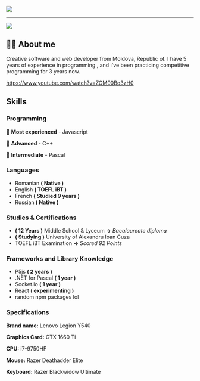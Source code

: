 ![](https://i.imgur.com/kvQnQdv.png)

---

![](https://www.codewars.com/users/dimulcu/badges/micro)

## 🤟🏻 About me
Creative software and web developer from Moldova, Republic of. I have 5 years of experience in programming , and i've been practicing competitive programming for 3 years now. 

https://www.youtube.com/watch?v=ZGM90Bo3zH0

## Skills

### Programming
🥇 **Most experienced** - Javascript

🥈 **Advanced** - C++

🥉 **Intermediate** - Pascal

### Languages
- Romanian **( Native )**
- English **( TOEFL iBT )**
- French **( Studied 9 years )**
- Russian **( Native )**

### Studies & Certifications
- **( 12 Years )** Middle School & Lyceum **->**  *Bacalaureate diploma*
- **( Studying )** University of Alexandru Ioan Cuza
- TOEFL iBT Examination **->** *Scored 92 Points*

### Frameworks and Library Knowledge
- P5js **( 2 years )**
- .NET for Pascal **( 1 year )**
- Socket.io **( 1 year )**
- React **( experimenting )**
- random npm packages lol

### Specifications

**Brand name:** Lenovo Legion Y540

**Graphics Card:** GTX 1660 Ti

**CPU:**  i7-9750HF

**Mouse:** Razer Deathadder Elite

**Keyboard:** Razer Blackwidow Ultimate
